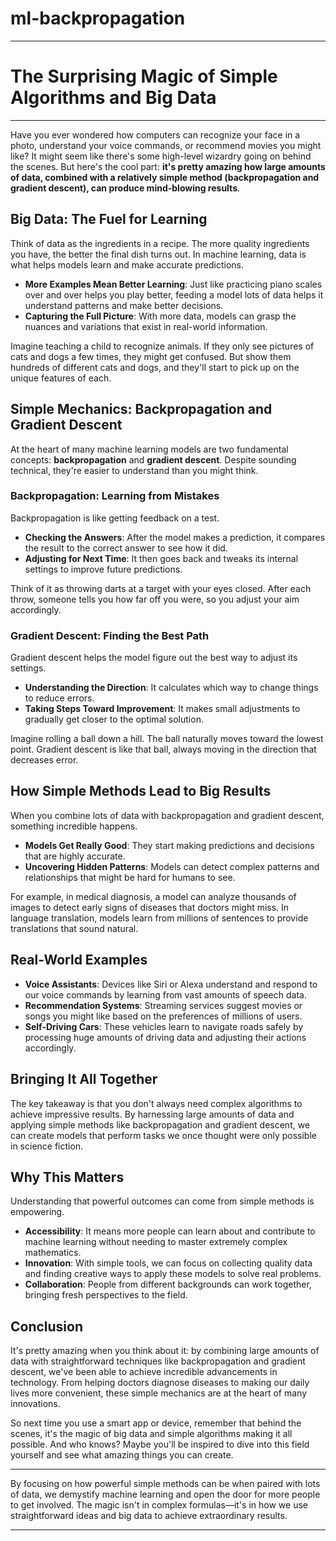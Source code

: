 # ml-backpropagation

---

# The Surprising Magic of Simple Algorithms and Big Data

---

Have you ever wondered how computers can recognize your face in a photo, understand your voice commands, or recommend movies you might like? It might seem like there's some high-level wizardry going on behind the scenes. But here's the cool part: **it's pretty amazing how large amounts of data, combined with a relatively simple method (backpropagation and gradient descent), can produce mind-blowing results**.

## Big Data: The Fuel for Learning

Think of data as the ingredients in a recipe. The more quality ingredients you have, the better the final dish turns out. In machine learning, data is what helps models learn and make accurate predictions.

- **More Examples Mean Better Learning**: Just like practicing piano scales over and over helps you play better, feeding a model lots of data helps it understand patterns and make better decisions.
- **Capturing the Full Picture**: With more data, models can grasp the nuances and variations that exist in real-world information.

Imagine teaching a child to recognize animals. If they only see pictures of cats and dogs a few times, they might get confused. But show them hundreds of different cats and dogs, and they'll start to pick up on the unique features of each.

## Simple Mechanics: Backpropagation and Gradient Descent

At the heart of many machine learning models are two fundamental concepts: **backpropagation** and **gradient descent**. Despite sounding technical, they're easier to understand than you might think.

### Backpropagation: Learning from Mistakes

Backpropagation is like getting feedback on a test.

- **Checking the Answers**: After the model makes a prediction, it compares the result to the correct answer to see how it did.
- **Adjusting for Next Time**: It then goes back and tweaks its internal settings to improve future predictions.

Think of it as throwing darts at a target with your eyes closed. After each throw, someone tells you how far off you were, so you adjust your aim accordingly.

### Gradient Descent: Finding the Best Path

Gradient descent helps the model figure out the best way to adjust its settings.

- **Understanding the Direction**: It calculates which way to change things to reduce errors.
- **Taking Steps Toward Improvement**: It makes small adjustments to gradually get closer to the optimal solution.

Imagine rolling a ball down a hill. The ball naturally moves toward the lowest point. Gradient descent is like that ball, always moving in the direction that decreases error.

## How Simple Methods Lead to Big Results

When you combine lots of data with backpropagation and gradient descent, something incredible happens.

- **Models Get Really Good**: They start making predictions and decisions that are highly accurate.
- **Uncovering Hidden Patterns**: Models can detect complex patterns and relationships that might be hard for humans to see.

For example, in medical diagnosis, a model can analyze thousands of images to detect early signs of diseases that doctors might miss. In language translation, models learn from millions of sentences to provide translations that sound natural.

## Real-World Examples

- **Voice Assistants**: Devices like Siri or Alexa understand and respond to our voice commands by learning from vast amounts of speech data.
- **Recommendation Systems**: Streaming services suggest movies or songs you might like based on the preferences of millions of users.
- **Self-Driving Cars**: These vehicles learn to navigate roads safely by processing huge amounts of driving data and adjusting their actions accordingly.

## Bringing It All Together

The key takeaway is that you don't always need complex algorithms to achieve impressive results. By harnessing large amounts of data and applying simple methods like backpropagation and gradient descent, we can create models that perform tasks we once thought were only possible in science fiction.

## Why This Matters

Understanding that powerful outcomes can come from simple methods is empowering.

- **Accessibility**: It means more people can learn about and contribute to machine learning without needing to master extremely complex mathematics.
- **Innovation**: With simple tools, we can focus on collecting quality data and finding creative ways to apply these models to solve real problems.
- **Collaboration**: People from different backgrounds can work together, bringing fresh perspectives to the field.

## Conclusion

It's pretty amazing when you think about it: by combining large amounts of data with straightforward techniques like backpropagation and gradient descent, we've been able to achieve incredible advancements in technology. From helping doctors diagnose diseases to making our daily lives more convenient, these simple mechanics are at the heart of many innovations.

So next time you use a smart app or device, remember that behind the scenes, it's the magic of big data and simple algorithms making it all possible. And who knows? Maybe you'll be inspired to dive into this field yourself and see what amazing things you can create.

---

By focusing on how powerful simple methods can be when paired with lots of data, we demystify machine learning and open the door for more people to get involved. The magic isn't in complex formulas—it's in how we use straightforward ideas and big data to achieve extraordinary results.

---
